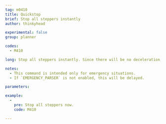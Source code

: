 ```yaml
---
tag: m0410
title: Quickstop
brief: Stop all steppers instantly
author: thinkyhead

experimental: false
group: planner

codes:
  - M410

long: Stop all steppers instantly. Since there will be no deceleration, steppers are expected to be out of position after this command.

notes:
  - This command is intended only for emergency situations.
  - If `EMERGENCY_PARSER` is not enabled, this will be delayed.

parameters:

example:
  -
    pre: Stop all steppers now.
    code: M410

---
```


